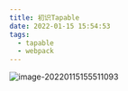 ```yaml
---
title: 初识Tapable
date: 2022-01-15 15:54:53
tags: 
  - tapable
  - webpack
---
```


![image-20220115155511093](https://chromer-blog.oss-cn-shanghai.aliyuncs.com/blog/image-20220115155511093-2ed441a5f834c63e8676e78594772484735e5258601f52bf4178a514e20ea380.png)
